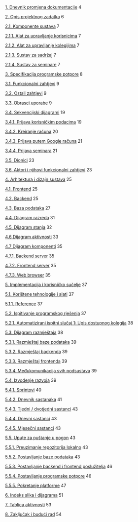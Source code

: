 <div class="dotted">

<tocRow class="ml-0"> [1. Dnevnik promjena dokumentacije](#1) <dots></dots> 4 </tocRow>

<tocRow class="ml-0"> [2. Opis projektnog zadatka](#2) <dots></dots> 6 </tocRow>

<tocRow class="ml-1"> [2.1. Komponente sustava](#2.1) <dots></dots> 7 </tocRow>

<tocRow class="ml-2"> [2.1.1. Alat za upravljanje korisnicima](#2.1.1) <dots></dots> 7 </tocRow>

<tocRow class="ml-2"> [2.1.2. Alat za upravljanje kolegijima](#2.1.2) <dots></dots> 7 </tocRow>

<tocRow class="ml-2"> [2.1.3. Sustav za sadržaj](#2.1.3) <dots></dots> 7 </tocRow>

<tocRow class="ml-2"> [2.1.4. Sustav za seminare](#2.1.4) <dots></dots> 7 </tocRow>

<tocRow class="ml-0"> [3. Specifikacija programske potpore](#3) <dots></dots> 8 </tocRow>

<tocRow class="ml-1"> [3.1. Funkcionalni zahtjevi](#3.1) <dots></dots> 9 </tocRow>

<tocRow class="ml-1"> [3.2. Ostali zahtjevi](#3.2) <dots></dots> 9 </tocRow>

<tocRow class="ml-1"> [3.3. Obrasci uporabe](#3.3) <dots></dots> 9 </tocRow>

<tocRow class="ml-1"> [3.4. Sekvencijski dijagrami](#3.4) <dots></dots> 19 </tocRow>

<tocRow class="ml-2"> [3.4.1. Prijava korisničkim podacima](#3.4.1) <dots></dots> 19 </tocRow>

<tocRow class="ml-2"> [3.4.2. Kreiranje računa](#3.4.2) <dots></dots> 20 </tocRow>

<tocRow class="ml-2"> [3.4.3. Prijava putem Google računa](#3.4.3) <dots></dots> 21 </tocRow>

<tocRow class="ml-2"> [3.4.4. Prijava seminara](#3.4.4) <dots></dots> 21 </tocRow>

<tocRow class="ml-1"> [3.5. Dionici](#3.5) <dots></dots> 23 </tocRow>

<tocRow class="ml-1"> [3.6. Aktori i njihovi funkcionalni zahtjevi](#3.6) <dots></dots> 23 </tocRow>

<tocRow class="ml-0"> [4. Arhitektura i dizajn sustava](#4) <dots></dots> 25 </tocRow>

<tocRow class="ml-1"> [4.1. Frontend](#4.1) <dots></dots> 25 </tocRow>

<tocRow class="ml-1"> [4.2. Backend](#4.2) <dots></dots> 25 </tocRow>

<tocRow class="ml-1"> [4.3. Baza podataka](#4.3) <dots></dots> 27 </tocRow>

<tocRow class="ml-1"> [4.4. Dijagram razreda](#4.4) <dots></dots> 31 </tocRow>

<tocRow class="ml-1"> [4.5. Dijagram stanja](#4.5) <dots></dots> 32 </tocRow>

<tocRow class="ml-1"> [4.6 Dijagram aktivnosti](#4.6) <dots></dots> 33 </tocRow>

<tocRow class="ml-1"> [4.7 Dijagram komponenti](#4.7) <dots></dots> 35 </tocRow>

<tocRow class="ml-2"> [4.7.1. Backend server](#4.7.1) <dots></dots> 35 </tocRow>

<tocRow class="ml-2"> [4.7.2. Frontend server](#4.7.2) <dots></dots> 35 </tocRow>

<tocRow class="ml-2"> [4.7.3. Web browser](#4.7.3) <dots></dots> 35 </tocRow>

<tocRow class="ml-0"> [5. Implementacija i korisničko sučelje](#5) <dots></dots> 37 </tocRow>

<tocRow class="ml-0"> [5.1. Korištene tehnologije i alati](#5.1) <dots></dots> 37 </tocRow>

<tocRow class="ml-2"> [5.1.1. Reference](#5.1.1) <dots></dots> 37 </tocRow>

<tocRow class="ml-1"> [5.2. Ispitivanje programskog rješenja](#5.2) <dots></dots> 37 </tocRow>

<tocRow class="ml-2"> [5.2.1. Automatizirani ispitni slučaj 1: Upis dostupnog kolegija](#5.2.1) <dots></dots> 38 </tocRow>

<tocRow class="ml-1"> [5.3. Dijagram razmještaja](#5.3) <dots></dots> 38 </tocRow>

<tocRow class="ml-2"> [5.3.1. Razmještaj baze podataka](#5.3.1) <dots></dots> 39 </tocRow>

<tocRow class="ml-2"> [5.3.2. Razmještaj backenda](#5.3.2) <dots></dots> 39 </tocRow>

<tocRow class="ml-2"> [5.3.3. Razmještaj frontenda](#5.3.3) <dots></dots> 39 </tocRow>

<tocRow class="ml-2"> [5.3.4. Međukomunikacija svih podsustava](#5.3.4) <dots></dots> 39 </tocRow>

<tocRow class="ml-1"> [5.4. Izvođenje razvoja](#5.4) <dots></dots> 39 </tocRow>

<tocRow class="ml-2"> [5.4.1. Sprintovi](#5.4.1) <dots></dots> 40 </tocRow>

<tocRow class="ml-2"> [5.4.2. Dnevnik sastanaka](#5.4.2) <dots></dots> 41 </tocRow>

<tocRow class="ml-2"> [5.4.3. Tjedni / dvotjedni sastanci](#5.4.3) <dots></dots> 43 </tocRow>

<tocRow class="ml-2"> [5.4.4. Dnevni sastanci](#5.4.4) <dots></dots> 43 </tocRow>

<tocRow class="ml-2"> [5.4.5. Mjesečni sastanci](#5.4.5) <dots></dots> 43 </tocRow>

<tocRow class="ml-1"> [5.5. Upute za puštanje u pogon](#5.5) <dots></dots> 43 </tocRow>

<tocRow class="ml-2"> [5.5.1. Preuzimanje repozitorija lokalno](#5.5.1) <dots></dots> 43 </tocRow>

<tocRow class="ml-2"> [5.5.2. Postavljanje baze podataka](#5.5.2) <dots></dots> 43 </tocRow>

<tocRow class="ml-2"> [5.5.3. Postavljanje backend i frontend poslužitelja](#5.5.3) <dots></dots> 46 </tocRow>

<tocRow class="ml-2"> [5.5.4. Postavljanje programske potpore](#5.5.4) <dots></dots> 46 </tocRow>

<tocRow class="ml-2"> [5.5.5. Pokretanje platforme](#5.5.5) <dots></dots> 47 </tocRow>

<tocRow class="ml-0"> [6. Indeks slika i dijagrama](#6) <dots></dots> 51 </tocRow>

<tocRow class="ml-0"> [7. Tablica aktivnosti](#7) <dots></dots> 53 </tocRow>

<tocRow class="ml-0"> [8. Zaključak i budući rad](#8) <dots></dots> 54 </tocRow>

</div>
